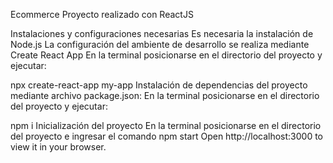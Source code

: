 Ecommerce
Proyecto realizado con ReactJS

Instalaciones y configuraciones necesarias
Es necesaria la instalación de Node.js
La configuración del ambiente de desarrollo se realiza mediante Create React App
En la terminal posicionarse en el directorio del proyecto y ejecutar:

npx create-react-app my-app
Instalación de dependencias del proyecto mediante archivo package.json:
En la terminal posicionarse en el directorio del proyecto y ejecutar:

npm i
Inicialización del proyecto
En la terminal posicionarse en el directorio del proyecto e ingresar el comando npm start
Open http://localhost:3000 to view it in your browser.
